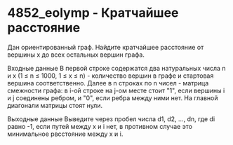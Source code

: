 # 4852_eolymp - Кратчайшее расстояние
Дан ориентированный граф. Найдите кратчайшее расстояние от вершины x до всех остальных вершин графа.

Входные данные
В первой строке содержатся два натуральных числа n и x (1 ≤ n ≤ 1000, 1 ≤ x ≤ n) - количество вершин в графе и стартовая вершина соответственно. Далее в n строках по n чисел - матрица смежности графа: в i-ой строке на j-ом месте стоит "1", если вершины i и j соединены ребром, и "0", если ребра между ними нет. На главной диагонали матрицы стоят нули.

Выходные данные
Выведите через пробел числа d1, d2, ..., dn, где di равно -1, если путей между x и i нет, в противном случае это минимальное рвсстояние между x и i.
